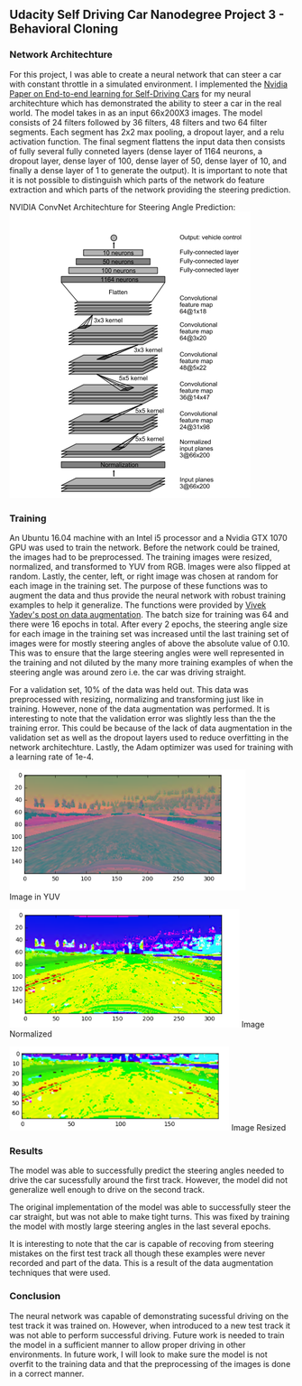 ## Udacity Self Driving Car Nanodegree Project 3 - Behavioral Cloning

### Network Architechture

For this project, I was able to create a neural network that can steer a car with constant throttle in a simulated environment. I implemented the [Nvidia Paper on End-to-end learning for Self-Driving Cars](https://arxiv.org/pdf/1604.07316v1.pdf) for my neural architechture which has demonstrated the ability to steer a car in the real world. The model takes in as an input 66x200X3 images. The model consists of 24 filters followed by 36 filters, 48 filters and two 64 filter segments. Each segment has 2x2 max pooling, a dropout layer, and a relu activation function. The final segment flattens the input data then consists of fully several fully conneted layers (dense layer of 1164 neurons, a dropout layer, dense layer of 100, dense layer of 50, dense layer of 10, and finally a dense layer of 1 to generate the output). It is important to note that it is not possible to distinguish which parts of the network do feature extraction and which parts of the network providing the steering prediction.
  
NVIDIA ConvNet Architechture for Steering Angle Prediction:  
![alt text](img/arch.png "NVIDIA Architechture")


### Training
An Ubuntu 16.04 machine with an Intel i5 processor and a Nvidia GTX 1070 GPU was used to train the network. Before the network could be trained, the images had to be preprocessed. The training images were resized, normalized, and transformed to YUV from RGB. Images were also flipped at random. Lastly, the center, left, or right image was chosen at random for each image in the training set. The purpose of these functions was to augment the data and thus provide the neural network with robust training examples to help it generalize. The functions were provided by [Vivek Yadev's post on data augmentation](https://chatbotslife.com/using-augmentation-to-mimic-human-driving-496b569760a9#.hlx538tr0). The batch size for training was 64 and there were 16 epochs in total. After every 2 epochs, the steering angle size for each image in the training set was increased until the last training set of images were for mostly steering angles of above the absolute value of 0.10. This was to ensure that the large steering angles were well represented in the training and not diluted by the many more training examples of when the steering angle was around zero i.e. the car was driving straight.

For a validation set, 10% of the data was held out. This data was preprocessed with resizing, normalizing and transforming just like in training. However, none of the data augmentation was performed. It is interesting to note that the validation error was slightly less than the the training error. This could be because of the lack of data augmentation in the validation set as well as the dropout layers used to reduce overfitting in the network architechture. Lastly, the Adam optimizer was used for training with a learning rate of 1e-4. 

![alt text](img/YUV.png "Image in YUV")  
Image in YUV

![alt text](img/normalized.png "Image Normalized")
Image Normalized

![alt text](img/resized.png "Image Resized")
Image Resized

### Results

The model was able to successfully predict the steering angles needed to drive the car sucessfully around the first track. However, the model did not generalize well enough to drive on the second track. 
 
The original implementation of the model was able to successfully steer the car straight, but was not able to make tight turns. This was fixed by training the model with mostly large steering angles in the last several epochs. 

It is interesting to note that the car is capable of recoving from steering mistakes on the first test track all though these examples were never recorded and part of the data. This is a result of the data augmentation techniques that were used.

### Conclusion

The neural network was capable of demonstrating sucessful driving on the test track it was trained on. However, when introduced to a new test track it was not able to perform successful driving. Future work is needed to train the model in a sufficient manner to allow proper driving in other environments. In future work, I will look to make sure the model is not overfit to the training data and that the preprocessing of the images is done in a correct manner.

